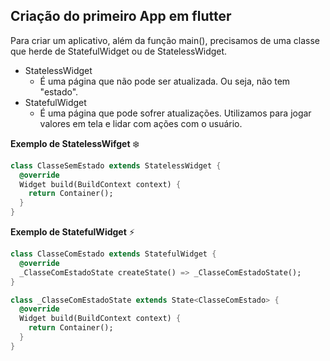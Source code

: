 ## Criação do primeiro App em flutter

Para criar um aplicativo, além da função main(), precisamos de uma classe que herde de StatefulWidget ou de StatelessWidget.
- StatelessWidget 
  - É uma página que não pode ser atualizada. Ou seja, não tem "estado".
- StatefulWidget
  - É uma página que pode sofrer atualizações. Utilizamos para jogar valores em tela e lidar  com ações com o usuário.

**Exemplo de StatelessWifget** :snowflake:
```dart
class ClasseSemEstado extends StatelessWidget {
  @override
  Widget build(BuildContext context) {
    return Container();
  }
}
```
**Exemplo de StatefulWidget** :zap:
```dart
class ClasseComEstado extends StatefulWidget {
  @override
  _ClasseComEstadoState createState() => _ClasseComEstadoState();
}

class _ClasseComEstadoState extends State<ClasseComEstado> {
  @override
  Widget build(BuildContext context) {
    return Container();
  }
}
```
